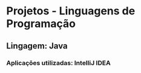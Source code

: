 # Projetos - Linguagens de Programação

## Lingagem: Java 

### Aplicações utilizadas: IntelliJ IDEA
